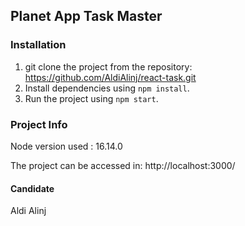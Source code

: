 ## Planet App Task Master

### Installation
1.  git clone the project from the repository: https://github.com/AldiAlinj/react-task.git
2.  Install dependencies using `npm install`.
3.  Run the project using `npm start`.

### Project Info
Node version used : 16.14.0 

The project can be accessed in: http://localhost:3000/



#### Candidate

Aldi Alinj
